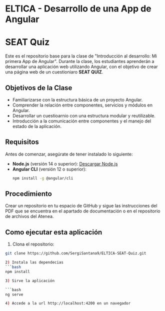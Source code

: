 # ELTICA - Desarrollo de una App de Angular
# SEAT Quiz

Este es el repositorio base para la clase de "Introducción al desarrollo: Mi primera App de Angular". Durante la clase, los estudiantes aprenderán a desarrollar una aplicación web utilizando Angular, con el objetivo de crear una página web de un cuestioniaro **SEAT QUIZ**.

## Objetivos de la Clase

- Familiarizarse con la estructura básica de un proyecto Angular.
- Comprender la relación entre componentes, servicios y módulos en Angular.
- Desarrollar un cuestioarnio  con una estructura modular y reutilizable.
- Introducción a la comunicación entre componentes y el manejo del estado de la aplicación.

## Requisitos

Antes de comenzar, asegúrate de tener instalado lo siguiente:

- **Node.js** (versión 14 o superior): [Descargar Node.js](https://nodejs.org/)
- **Angular CLI** (versión 12 o superior):  
  ```bash
  npm install -g @angular/cli


## Procedimiento

Crear un repositorio en tu espacio de GitHub y sigue las instrucciones del PDF que se encuentra en el apartado de documentación o en el repositorio de archivos del Atenea.


## Como ejecutar esta aplicación

1) Clona el repositorio:
  ```bash
  git clone https://github.com/SergiSantana9/ELTICA-SEAT-Quiz.git

2) Instala las dependecias
  ```bash
  npm install
  
3) Sirve la aplicación

  ```bash
  ng serve

4) Accede a la url http://localhost:4200 en un navegador


